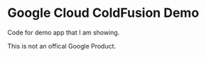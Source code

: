 # Google Cloud ColdFusion Demo

Code for demo app that I am showing. 



This is not an offical Google Product. 